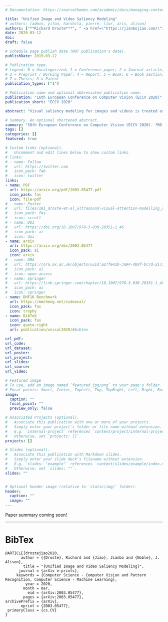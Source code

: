 ```yaml
---
# Documentation: https://sourcethemes.com/academic/docs/managing-content/

title: "Unified Image and Video Saliency Modeling"
# authors: [admin, yifan, harshita, pierre, lior, aris, alison]
authors: ["**Richard Droste***", " <a href=\"https://jianbojiao.com/\"><u>Jianbo Jiao</u></a>*", "J Alison Noble"]
date: 2020-03-12
doi:
draft: false

# Schedule page publish date (NOT publication's date).
publishDate: 2019-03-12

# Publication type.
# Legend: 0 = Uncategorized; 1 = Conference paper; 2 = Journal article;
# 3 = Preprint / Working Paper; 4 = Report; 5 = Book; 6 = Book section;
# 7 = Thesis; 8 = Patent
publication_types: ["1"]

# Publication name and optional abbreviated publication name.
publication: "16th European Conference on Computer Vision (ECCV 2020)"
publication_short: "ECCV 2020"

abstract: "Visual saliency modeling for images and videos is treated as two independent tasks in recent computer vision literature. On the one hand, image saliency modeling is a well-studied problem and progress on benchmarks like SALICON and MIT300 is slowing. For video saliency prediction on the other hand, rapid gains have been achieved on the recent DHF1K benchmark through network architectures that are optimized for this task. Here, we take a step back and ask: Can image and video saliency modeling be approached via a unified model, with mutual benefit? We find that it is crucial to model the domain shift between image and video saliency data and between different video saliency datasets for effective joint modeling. We identify different sources of domain shift and address them through four novel domain adaptation techniques - Domain-Adaptive Priors, Domain-Adaptive Fusion, Domain-Adaptive Smoothing and Bypass-RNN - in addition to an improved formulation of learned Gaussian priors. We integrate these techniques into a simple and lightweight encoder-RNN-decoder-style network, UNISAL, and train the entire network simultaneously with image and video saliency data. We evaluate our method on the video saliency datasets DHF1K, Hollywood-2 and UCF-Sports, as well as the image saliency datasets SALICON and MIT300. With one set of parameters, our method achieves state-of-the-art performance on all video saliency datasets and is on par with the state-of-the-art for image saliency prediction, despite a 5 to 20-fold reduction in model size and the fastest runtime among all competing deep models. We provide retrospective analyses and ablation studies which demonstrate the importance of the domain shift modeling. The code is available at https://github.com/rdroste/unisal."

# Summary. An optional shortened abstract.
summary: "16th European Conference on Computer Vision (ECCV 2020). *RD and JJ contributed equally to this work. <span style=\"color: #c28422; font-weight:bold\">Spotlight Presentation</span>."
tags: []
categories: []
featured: true

# Custom links (optional).
#   Uncomment and edit lines below to show custom links.
# links:
# - name: Follow
#   url: https://twitter.com
#   icon_pack: fab
#   icon: twitter
links:
- name: PDF
  url: https://arxiv.org/pdf/2003.05477.pdf
  icon_pack: fas
  icon: file-pdf
# - name: Poster
#   url: files/181_droste-et-al_ultrasound-visual-attention-modelling_v2-7.pdf
#   icon_pack: fas
#   icon: scroll
# - name: DOI
#   url: https://doi.org/10.1007/978-3-030-20351-1_46
#   icon_pack: ai
#   icon: doi
- name: arXiv
  url: https://arxiv.org/abs/2003.05477
  icon_pack: ai
  icon: arxiv
# - name: ORA
#   url: https://ora.ox.ac.uk/objects/uuid:a27fe42b-3a94-4b0f-bc7d-2173c0348b6f
#   icon_pack: ai
#   icon: open-access
# - name: Springer
#   url: https://link.springer.com/chapter/10.1007/978-3-030-20351-1_46
#   icon_pack: ai
#   icon: springer
- name: DHF1K Benchmark
  url: https://mmcheng.net/videosal/
  icon_pack: fas
  icon: trophy
- name: BibTeX
  icon_pack: fas
  icon: quote-right
  url: publication/unisal2020/#bibtex

url_pdf:
url_code:
url_dataset:
url_poster:
url_project:
url_slides:
url_source:
url_video:

# Featured image
# To use, add an image named `featured.jpg/png` to your page's folder. 
# Focal points: Smart, Center, TopLeft, Top, TopRight, Left, Right, BottomLeft, Bottom, BottomRight.
image:
  caption: ""
  focal_point: ""
  preview_only: false

# Associated Projects (optional).
#   Associate this publication with one or more of your projects.
#   Simply enter your project's folder or file name without extension.
#   E.g. `internal-project` references `content/project/internal-project/index.md`.
#   Otherwise, set `projects: []`.
projects: []

# Slides (optional).
#   Associate this publication with Markdown slides.
#   Simply enter your slide deck's filename without extension.
#   E.g. `slides: "example"` references `content/slides/example/index.md`.
#   Otherwise, set `slides: ""`.
slides: ""


# Optional header image (relative to `static/img/` folder).
header:
  caption: ""
  image: ""
---
```


Paper summary coming soon!


<!-- Richard Droste*, Yifan Cai, Harshita Sharma, Pierre Chatelain, Lior Drukker, Aris T. Papageorghiou, J. Alison Noble -->

---
# BibTex
```
@ARTICLE{drostejiao2020,
       author = {{Droste}, Richard and {Jiao}, Jianbo and {Noble}, J. Alison},
        title = "{Unified Image and Video Saliency Modeling}",
      journal = {arXiv e-prints},
     keywords = {Computer Science - Computer Vision and Pattern Recognition, Computer Science - Machine Learning},
         year = 2020,
        month = mar,
          eid = {arXiv:2003.05477},
        pages = {arXiv:2003.05477},
archivePrefix = {arXiv},
       eprint = {2003.05477},
 primaryClass = {cs.CV}
}
```
